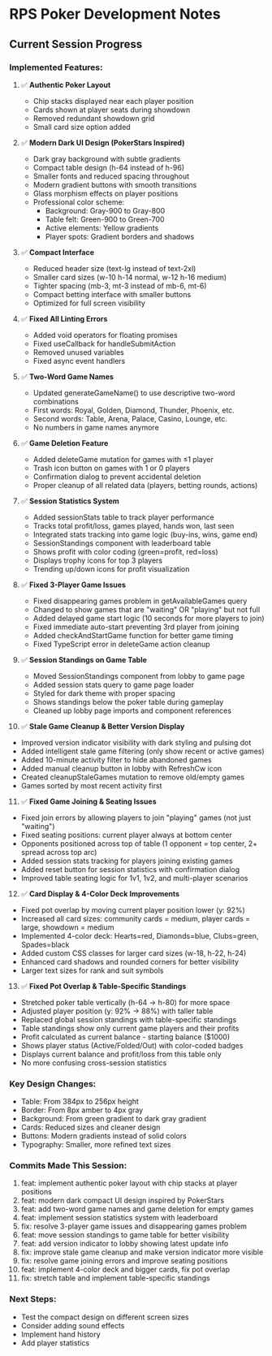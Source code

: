 # RPS Poker Development Notes

## Current Session Progress

### Implemented Features:
1. ✅ **Authentic Poker Layout**
   - Chip stacks displayed near each player position
   - Cards shown at player seats during showdown
   - Removed redundant showdown grid
   - Small card size option added

2. ✅ **Modern Dark UI Design (PokerStars Inspired)**
   - Dark gray background with subtle gradients
   - Compact table design (h-64 instead of h-96)
   - Smaller fonts and reduced spacing throughout
   - Modern gradient buttons with smooth transitions
   - Glass morphism effects on player positions
   - Professional color scheme:
     - Background: Gray-900 to Gray-800
     - Table felt: Green-900 to Green-700  
     - Active elements: Yellow gradients
     - Player spots: Gradient borders and shadows

3. ✅ **Compact Interface**
   - Reduced header size (text-lg instead of text-2xl)
   - Smaller card sizes (w-10 h-14 normal, w-12 h-16 medium)
   - Tighter spacing (mb-3, mt-3 instead of mb-6, mt-6)
   - Compact betting interface with smaller buttons
   - Optimized for full screen visibility

4. ✅ **Fixed All Linting Errors**
   - Added void operators for floating promises
   - Fixed useCallback for handleSubmitAction
   - Removed unused variables
   - Fixed async event handlers

5. ✅ **Two-Word Game Names**
   - Updated generateGameName() to use descriptive two-word combinations
   - First words: Royal, Golden, Diamond, Thunder, Phoenix, etc.
   - Second words: Table, Arena, Palace, Casino, Lounge, etc.
   - No numbers in game names anymore

6. ✅ **Game Deletion Feature**
   - Added deleteGame mutation for games with ≤1 player
   - Trash icon button on games with 1 or 0 players
   - Confirmation dialog to prevent accidental deletion
   - Proper cleanup of all related data (players, betting rounds, actions)

7. ✅ **Session Statistics System**
   - Added sessionStats table to track player performance
   - Tracks total profit/loss, games played, hands won, last seen
   - Integrated stats tracking into game logic (buy-ins, wins, game end)
   - SessionStandings component with leaderboard table
   - Shows profit with color coding (green=profit, red=loss)
   - Displays trophy icons for top 3 players
   - Trending up/down icons for profit visualization

8. ✅ **Fixed 3-Player Game Issues**
   - Fixed disappearing games problem in getAvailableGames query
   - Changed to show games that are "waiting" OR "playing" but not full
   - Added delayed game start logic (10 seconds for more players to join)
   - Fixed immediate auto-start preventing 3rd player from joining
   - Added checkAndStartGame function for better game timing
   - Fixed TypeScript error in deleteGame action cleanup

9. ✅ **Session Standings on Game Table**
   - Moved SessionStandings component from lobby to game page
   - Added session stats query to game page loader
   - Styled for dark theme with proper spacing
   - Shows standings below the poker table during gameplay
   - Cleaned up lobby page imports and component references

10. ✅ **Stale Game Cleanup & Better Version Display**
   - Improved version indicator visibility with dark styling and pulsing dot
   - Added intelligent stale game filtering (only show recent or active games)
   - Added 10-minute activity filter to hide abandoned games
   - Added manual cleanup button in lobby with RefreshCw icon
   - Created cleanupStaleGames mutation to remove old/empty games
   - Games sorted by most recent activity first

11. ✅ **Fixed Game Joining & Seating Issues**
   - Fixed join errors by allowing players to join "playing" games (not just "waiting")
   - Fixed seating positions: current player always at bottom center
   - Opponents positioned across top of table (1 opponent = top center, 2+ spread across top arc)
   - Added session stats tracking for players joining existing games
   - Added reset button for session statistics with confirmation dialog
   - Improved table seating logic for 1v1, 1v2, and multi-player scenarios

12. ✅ **Card Display & 4-Color Deck Improvements**
   - Fixed pot overlap by moving current player position lower (y: 92%)
   - Increased all card sizes: community cards = medium, player cards = large, showdown = medium
   - Implemented 4-color deck: Hearts=red, Diamonds=blue, Clubs=green, Spades=black
   - Added custom CSS classes for larger card sizes (w-18, h-22, h-24)
   - Enhanced card shadows and rounded corners for better visibility
   - Larger text sizes for rank and suit symbols

13. ✅ **Fixed Pot Overlap & Table-Specific Standings**
   - Stretched poker table vertically (h-64 → h-80) for more space
   - Adjusted player position (y: 92% → 88%) with taller table
   - Replaced global session standings with table-specific standings
   - Table standings show only current game players and their profits
   - Profit calculated as current balance - starting balance ($1000)
   - Shows player status (Active/Folded/Out) with color-coded badges
   - Displays current balance and profit/loss from this table only
   - No more confusing cross-session statistics

### Key Design Changes:
- Table: From 384px to 256px height
- Border: From 8px amber to 4px gray
- Background: From green gradient to dark gray gradient
- Cards: Reduced sizes and cleaner design
- Buttons: Modern gradients instead of solid colors
- Typography: Smaller, more refined text sizes

### Commits Made This Session:
1. feat: implement authentic poker layout with chip stacks at player positions
2. feat: modern dark compact UI design inspired by PokerStars
3. feat: add two-word game names and game deletion for empty games
4. feat: implement session statistics system with leaderboard
5. fix: resolve 3-player game issues and disappearing games problem
6. feat: move session standings to game table for better visibility
7. feat: add version indicator to lobby showing latest update info
8. fix: improve stale game cleanup and make version indicator more visible
9. fix: resolve game joining errors and improve seating positions
10. feat: implement 4-color deck and bigger cards, fix pot overlap
11. fix: stretch table and implement table-specific standings

### Next Steps:
- Test the compact design on different screen sizes
- Consider adding sound effects
- Implement hand history
- Add player statistics
